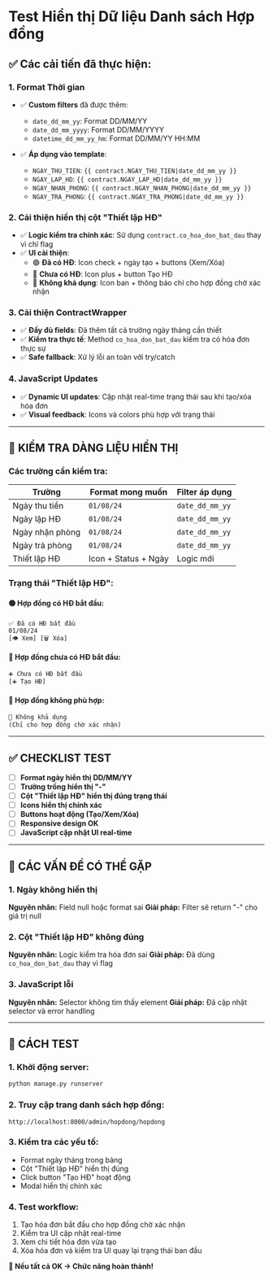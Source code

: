# Test Hiển thị Dữ liệu Danh sách Hợp đồng

## ✅ Các cải tiến đã thực hiện:

### **1. Format Thời gian**
- ✅ **Custom filters** đã được thêm:
  - `date_dd_mm_yy`: Format DD/MM/YY
  - `date_dd_mm_yyyy`: Format DD/MM/YYYY
  - `datetime_dd_mm_yy_hm`: Format DD/MM/YY HH:MM

- ✅ **Áp dụng vào template**:
  - `NGAY_THU_TIEN`: `{{ contract.NGAY_THU_TIEN|date_dd_mm_yy }}`
  - `NGAY_LAP_HD`: `{{ contract.NGAY_LAP_HD|date_dd_mm_yy }}`
  - `NGAY_NHAN_PHONG`: `{{ contract.NGAY_NHAN_PHONG|date_dd_mm_yy }}`
  - `NGAY_TRA_PHONG`: `{{ contract.NGAY_TRA_PHONG|date_dd_mm_yy }}`

### **2. Cải thiện hiển thị cột "Thiết lập HĐ"**
- ✅ **Logic kiểm tra chính xác**: Sử dụng `contract.co_hoa_don_bat_dau` thay vì chỉ flag
- ✅ **UI cải thiện**:
  - 🟢 **Đã có HĐ**: Icon check + ngày tạo + buttons (Xem/Xóa)
  - 🔵 **Chưa có HĐ**: Icon plus + button Tạo HĐ
  - 🔴 **Không khả dụng**: Icon ban + thông báo chỉ cho hợp đồng chờ xác nhận

### **3. Cải thiện ContractWrapper**
- ✅ **Đầy đủ fields**: Đã thêm tất cả trường ngày tháng cần thiết
- ✅ **Kiểm tra thực tế**: Method `co_hoa_don_bat_dau` kiểm tra có hóa đơn thực sự
- ✅ **Safe fallback**: Xử lý lỗi an toàn với try/catch

### **4. JavaScript Updates**
- ✅ **Dynamic UI updates**: Cập nhật real-time trạng thái sau khi tạo/xóa hóa đơn
- ✅ **Visual feedback**: Icons và colors phù hợp với trạng thái

---

## 🧪 KIỂM TRA DÀNG LIỆU HIỂN THỊ

### **Các trường cần kiểm tra:**

| **Trường** | **Format mong muốn** | **Filter áp dụng** |
|------------|---------------------|-------------------|
| Ngày thu tiền | `01/08/24` | `date_dd_mm_yy` |
| Ngày lập HĐ | `01/08/24` | `date_dd_mm_yy` |
| Ngày nhận phòng | `01/08/24` | `date_dd_mm_yy` |
| Ngày trả phòng | `01/08/24` | `date_dd_mm_yy` |
| Thiết lập HĐ | Icon + Status + Ngày | Logic mới |

### **Trạng thái "Thiết lập HĐ":**

#### 🟢 **Hợp đồng có HĐ bắt đầu:**
```html
✅ Đã có HĐ bắt đầu
01/08/24
[👁 Xem] [🗑 Xóa]
```

#### 🔵 **Hợp đồng chưa có HĐ bắt đầu:**
```html
➕ Chưa có HĐ bắt đầu
[➕ Tạo HĐ]
```

#### 🔴 **Hợp đồng không phù hợp:**
```html
🚫 Không khả dụng
(Chỉ cho hợp đồng chờ xác nhận)
```

---

## ✅ CHECKLIST TEST

- [ ] **Format ngày hiển thị DD/MM/YY**
- [ ] **Trường trống hiển thị "-"**
- [ ] **Cột "Thiết lập HĐ" hiển thị đúng trạng thái**
- [ ] **Icons hiển thị chính xác**
- [ ] **Buttons hoạt động (Tạo/Xem/Xóa)**
- [ ] **Responsive design OK**
- [ ] **JavaScript cập nhật UI real-time**

---

## 🐛 CÁC VẤN ĐỀ CÓ THỂ GẶP

### **1. Ngày không hiển thị**
**Nguyên nhân:** Field null hoặc format sai
**Giải pháp:** Filter sẽ return "-" cho giá trị null

### **2. Cột "Thiết lập HĐ" không đúng**
**Nguyên nhân:** Logic kiểm tra hóa đơn sai
**Giải pháp:** Đã dùng `co_hoa_don_bat_dau` thay vì flag

### **3. JavaScript lỗi**
**Nguyên nhân:** Selector không tìm thấy element
**Giải pháp:** Đã cập nhật selector và error handling

---

## 🚀 CÁCH TEST

### **1. Khởi động server:**
```bash
python manage.py runserver
```

### **2. Truy cập trang danh sách hợp đồng:**
```
http://localhost:8000/admin/hopdong/hopdong
```

### **3. Kiểm tra các yếu tố:**
- Format ngày tháng trong bảng
- Cột "Thiết lập HĐ" hiển thị đúng
- Click button "Tạo HĐ" hoạt động
- Modal hiển thị chính xác

### **4. Test workflow:**
1. Tạo hóa đơn bắt đầu cho hợp đồng chờ xác nhận
2. Kiểm tra UI cập nhật real-time
3. Xem chi tiết hóa đơn vừa tạo
4. Xóa hóa đơn và kiểm tra UI quay lại trạng thái ban đầu

**🎯 Nếu tất cả OK → Chức năng hoàn thành!**